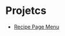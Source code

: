 <h1>Projetcs</h1>
<ul>
  <li><a href="https://jpetterson88.github.io/frontendMentor/recipe-page-menu">Recipe Page Menu</li>
</ul>
